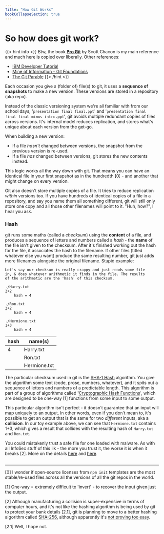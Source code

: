 ```yaml
---
Title: "How Git Works"
bookCollapseSection: true
---
```


# So how does git work? 

{{< hint info >}}
Btw, the book [**Pro Git**](https://git-scm.com/book/en/v2) by Scott Chacon is my main reference and much here is copied over liberally. Other references:
- [IBM Developer Tutorial](https://developer.ibm.com/technologies/web-development/tutorials/d-learn-workings-git/)
- [Mine of Information - Git Foundations](http://moi.vonos.net/programming/git-foundations/)
- [The Git Parable](https://tom.preston-werner.com/2009/05/19/the-git-parable.html)
{{< /hint >}}

Each occasion you give a (folder of) file(s) to git, it uses a **sequence of snapshots** to make a new version. These versions are stored in a repository (aka repo). 

Instead of the classic versioning system we're all familiar with from our school days, '`presentation final final.ppt`' and '`presentation final final final minus intro.ppt`', git avoids multiple redundant copies of files across versions. It's internal model reduces replication, and stores what's unique about each version from the get-go.

When building a new version:
- If a file *hasn't* changed between versions, the snapshot from the previous version is re-used. 
- If a file *has* changed between versions, git stores the new contents instead.

This logic works all the way down with git. That means you can have an identical file in your first snapshot as in the hundredth [0] - and another that might change on every version. 

Git also doesn't store multiple copies of a file. It tries to reduce replication *within* versions too. If you have hundreds of identical copies of a file in a repository, and say you name them all something different, git will still only store one copy and all those other filenames will point to it. "Huh, how?", I hear you ask.

### Hash

git runs some maths (called a *checksum*) using the **content** of a file, and produces a sequence of letters and numbers called a *hash* - the **name** of the file isn't given to the checksum. After it's finished working out the hash for the file, it associates the hash to the filename. If other files (titled whatever else you want) produce the same resulting number, git just adds more filenames alongside the original filename. Stupid example:

```
Let's say our checksum is really crappy and just reads some file 
in, & does whatever arithmetic it finds in the file. The results 
of the arithmetic are the 'hash' of this checksum. 

./Harry.txt
2+2 
    hash = 4

./Ron.txt
2+2
    hash = 4
    
./Hermione.txt
1+3
    hash = 4
```

| hash | name(s) |
|---|---|
| 4 | Harry.txt |
|   | Ron.txt |
|   | Hermione.txt |

The particular checksum used in git is the [SHA-1 Hash](https://en.wikipedia.org/wiki/SHA-1) algorithm. You give the algorithm some text (code, prose, numbers, whatever), and it spits out a sequence of letters and numbers of a predictable length. This algorithm is part of a group of algorithms called '[Cryptographic Hash Functions](https://en.wikipedia.org/wiki/Cryptographic_hash_function)', which are designed to be one-way [1] functions from some input to some output. 

This particular algorithm isn't perfect - it doesn't guarantee that an input will map uniquely to an output. In other words, even if you don't mean to, it's possible to get an output that is the same for two *different* inputs, aka a **collision**. In our toy example above, we can see that `Hermione.txt` contains 1+3, which gives a result that collides with the resulting hash of `Harry.txt` and `Ron.txt`.

You could mistakenly trust a safe file for one loaded with malware. As with all InfoSec stuff of this ilk - the more you trust it, the worse it is when it breaks [2]. More on the details [here](https://security.googleblog.com/2017/02/announcing-first-sha1-collision.html) and [here](https://shattered.io/).

##

---

[0] I wonder if open-source licenses from `npm init` templates are the most stable/re-used files across all the versions of all the git repos in the world.

[1] One-way = extremely difficult to 'invert' - to recover the input given just the output. 

[2] Although manufacturing a collision is super-expensive in terms of computer hours, and it's not like the hashing algorithm is being used by git to protect your bank details [2.1], git is planning to move to a better hashing algorithm called [SHA-256](https://en.wikipedia.org/wiki/SHA-2), although apparently it's [not proving too easy](https://www.theregister.co.uk/2020/02/05/git_sha_256_work/).

[2.1] Well, I hope not.
